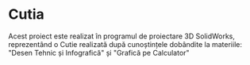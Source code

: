 # Cutia
Acest proiect este realizat în programul de proiectare 3D SolidWorks, reprezentând o Cutie realizată după cunoștințele dobândite la materiile: "Desen Tehnic și Infografică" și "Grafică pe Calculator"
